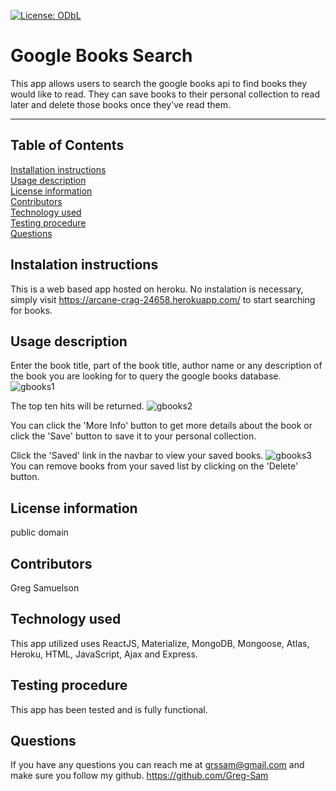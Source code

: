 [![License: ODbL](https://img.shields.io/badge/License-PDDL-brightgreen.svg)](https://opendatacommons.org/licenses/pddl/)
  # Google Books Search
  This app allows users to search the google books api to find books they would like to read.  They can save books to their personal collection to read later and delete those books once they've read them.
  ***
  ## Table of Contents
  [Installation instructions](#instalation-instructions)  
  [Usage description](#usage-description)  
  [License information](#license-information)  
  [Contributors](#contributors)  
  [Technology used](#technology-used)  
  [Testing procedure](#testing-procedure)  
  [Questions](#questions)  
  ## Instalation instructions
  This is a web based app hosted on heroku.  No instalation is necessary, simply visit  https://arcane-crag-24658.herokuapp.com/ to start searching for books.
  ## Usage description
  Enter the book title, part of the book title, author name or any description of the book you are looking for to query the google books database.  
![gbooks1](https://user-images.githubusercontent.com/71279945/105073473-f7174600-5a3b-11eb-82b2-b358f6002c12.PNG)

  The top ten hits will be returned.
![gbooks2](https://user-images.githubusercontent.com/71279945/105073474-f7afdc80-5a3b-11eb-8b90-2049f2e87af9.PNG)

  You can click the 'More Info' button to get more details about the book or click the 'Save' button to save it to your personal collection.

  Click the 'Saved' link in the navbar to view your saved books.
![gbooks3](https://user-images.githubusercontent.com/71279945/105073476-f7afdc80-5a3b-11eb-8f09-3ddee6e0c751.PNG)
  You can remove books from your saved list by clicking on the 'Delete' button.

 
  ## License information
  public domain   
  ## Contributors
  Greg Samuelson  
  ## Technology used
  This app utilized uses ReactJS, Materialize, MongoDB, Mongoose, Atlas, Heroku, HTML, JavaScript, Ajax and Express.  
  ## Testing procedure
  This app has been tested and is fully functional.  
  ## Questions  
  If you have any questions you can reach me at grssam@gmail.com and make sure you follow my github. https://github.com/Greg-Sam

